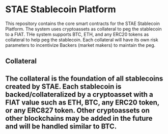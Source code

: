 <h1>STAE Stablecoin Platform</h1>	

This repository contains the core smart contracts for the STAE Stablecoin Platform. The system uses cryptoassets as collateral to peg the stablecoin to a FIAT. THe system supports BTC, ETH, and any ERC20 tokens as collateral to help peg the stablecoin. Each collateral will have its own risk parameters to incentivize Backers (market makers) to maintain the peg.

<h2>Collateral<h2>
  
  The collateral is the foundation of all stablecoins created by STAE. Each stablecoin is backed/collateralized by a cryptoasset with a FIAT value such as ETH, BTC, any ERC20 token, or any ERC827 token. Other cryptoassets on other blockchains may be added in the future and will be handled similar to BTC.
